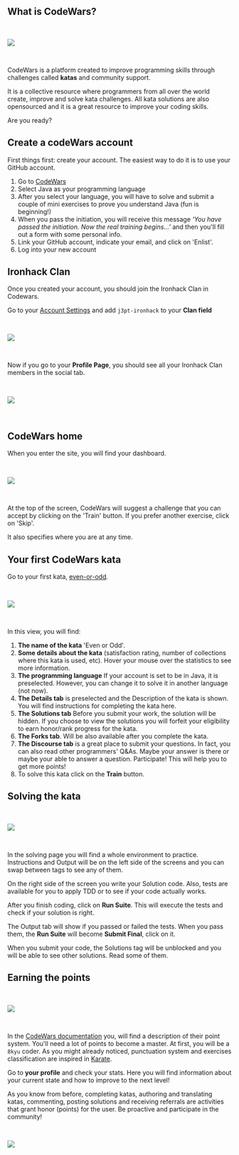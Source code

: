 ## What is CodeWars?

<br>

![](https://i.imgur.com/2LTDqtO.png)

<br>

CodeWars is a platform created to improve programming skills through challenges called **katas** and community support.

It is a collective resource where programmers from all over the world create, improve and solve kata challenges. All kata solutions are also opensourced and it is a great resource to improve your coding skills.

Are you ready?

## Create a codeWars account

First things first: create your account. The easiest way to do it is to use your GitHub account.

1. Go to [CodeWars](https://www.codewars.com/)
2. Select Java as your programming language
3. After you select your language, you will have to solve and submit a couple of mini exercises to prove you understand Java (fun is beginning!)
4. When you pass the initiation, you will receive this message _'You have passed the initiation. Now the real training begins...'_ and then you'll fill out a form with some personal info.
5. Link your GitHub account, indicate your email, and click on 'Enlist'.
6. Log into your new account

## Ironhack Clan

Once you created your account, you should join the Ironhack Clan in Codewars.

Go to your [Account Settings](https://www.codewars.com/users/edit) and add `j3pt-ironhack` to your **Clan field**

<br>

![](https://s3-eu-west-1.amazonaws.com/ih-materials/uploads/upload_493997518dbd08a1449e6391e9a08674.png)

<br>

Now if you go to your **Profile Page**, you should see all your Ironhack Clan members in the social tab.

<br>

![](https://s3-eu-west-1.amazonaws.com/ih-materials/uploads/upload_cf06e496baf609fa47823da82e9b68ef.png)

<br>

## CodeWars home

When you enter the site, you will find your dashboard.

<br>

![](https://i.imgur.com/nfgZWGx.png)

<br>

At the top of the screen, CodeWars will suggest a challenge that you can accept by clicking on the 'Train' button. If you prefer another exercise, click on 'Skip'.

It also specifies where you are at any time.

## Your first CodeWars kata

Go to your first kata, [even-or-odd](https://www.codewars.com/kata/even-or-odd).

<br>

![](https://i.imgur.com/6jhL6b3.png)

<br>

In this view, you will find:

1. **The name of the kata** 'Even or Odd'.
2. **Some details about the kata** (satisfaction rating, number of collections where this kata is used, etc). Hover your mouse over the statistics to see more information.
3. **The programming language** If your account is set to be in Java, it is preselected. However, you can change it to solve it in another language (not now).
4. **The Details tab** is preselected and the Description of the kata is shown. You will find instructions for completing the kata here.
5. **The Solutions tab** Before you submit your work, the solution will be hidden. If you choose to view the solutions you will forfeit your eligibility to earn honor/rank progress for the kata.
6. **The Forks tab**. Will be also available after you complete the kata.
7. **The Discourse tab** is a great place to submit your questions. In fact, you can also read other programmers' Q&As. Maybe your answer is there or maybe your able to answer a question. Participate! This will help you to get more points!
8. To solve this kata click on the **Train** button.

## Solving the kata

<br>

![](https://i.imgur.com/1Y8Gdn0.png)

<br>

In the solving page you will find a whole environment to practice. Instructions and Output will be on the left side of the screens and you can swap between tags to see any of them.

On the right side of the screen you write your Solution code. Also, tests are available for you to apply TDD or to see if your code actually works. 

After you finish coding, click on **Run Suite**. This will execute the tests and check if your solution is right.

The Output tab will show if you passed or failed the tests. When you pass them, the **Run Suite** will become **Submit Final**, click on it.

When you submit your code, the Solutions tag will be unblocked and you will be able to see other solutions. Read some of them.

## Earning the points

<br>

![](https://i.imgur.com/6K2ChVW.png)

<br>

In the [CodeWars documentation](https://www.codewars.com/docs) you, will find a description of their point system. You'll need a lot of points to become a master. At first, you will be a `8kyu` coder. As you might already noticed, punctuation system and exercises classification are inspired in [Karate](https://en.wikipedia.org/wiki/Karate).

Go to **your profile** and check your stats. Here you will find information about your current state and how to improve to the next level!

As you know from before, completing katas, authoring and translating katas, commenting, posting solutions and receiving referrals are activities that grant honor (points) for the user. Be proactive and participate in the community!

<br>

![](https://i.imgur.com/n4NCI8Y.png)

<br>

